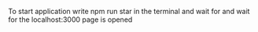 To start application write npm run star in the terminal and wait for and wait for the localhost:3000 page is opened